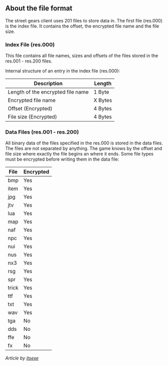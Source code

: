 ## About the file format
The street gears client uses 201 files to store data in.
The first file (res.000) is the index file. It contains the offset, the encrypted file name and the file size.

### Index File (res.000)
This file contains all file names, sizes and offsets of the files stored in the res.001 - res.200 files.

Internal structure of an entry in the index file (res.000):

Description | Length
--- | -----------
Length of the encrypted file name   | 1 Byte
Encrypted file name  | X Bytes
Offset (Encrypted)  | 4 Bytes
File size (Encrypted)   | 4 Bytes

### Data Files (res.001 - res.200)
All binary data of the files specified in the res.000 is stored in the data files.
The files are not separated by anything. The game knows by the offset and file size where exactly the file begins an where it ends.
Some file types must be encrypted before writing them in the data file:

File | Encrypted
--- | -----------
bmp   | Yes
item  | Yes
jpg  | Yes
jtv   | Yes
lua   | Yes
map   | Yes
naf   | Yes
npc   | Yes
nui   | Yes
nus   | Yes
nx3   | Yes
rsg   | Yes
spr   | Yes
trick   | Yes
ttf   | Yes
txt   | Yes
wav   | Yes
tga   | No
dds   | No
ffe   | No
fx   | No

_Article by [itsexe](https://github.com/itsexe/)_
